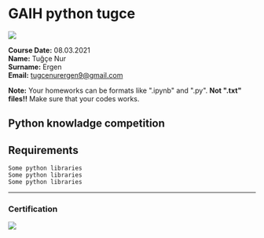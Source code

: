 # GAIH python tugce
![](img/newlogo.png)

**Course Date:** 08.03.2021  
**Name:** Tuğçe Nur  
**Surname:** Ergen  
**Email:** tugcenurergen9@gmail.com  

**Note:** Your homeworks can be formats like ".ipynb" and ".py". **Not ".txt" files!!** Make sure that your codes works.  
 
## Python knowladge competition


## Requirements
```
Some python libraries
Some python libraries
Some python libraries
```
---

### Certification
![](img/TopLearnerCertificate.png)


